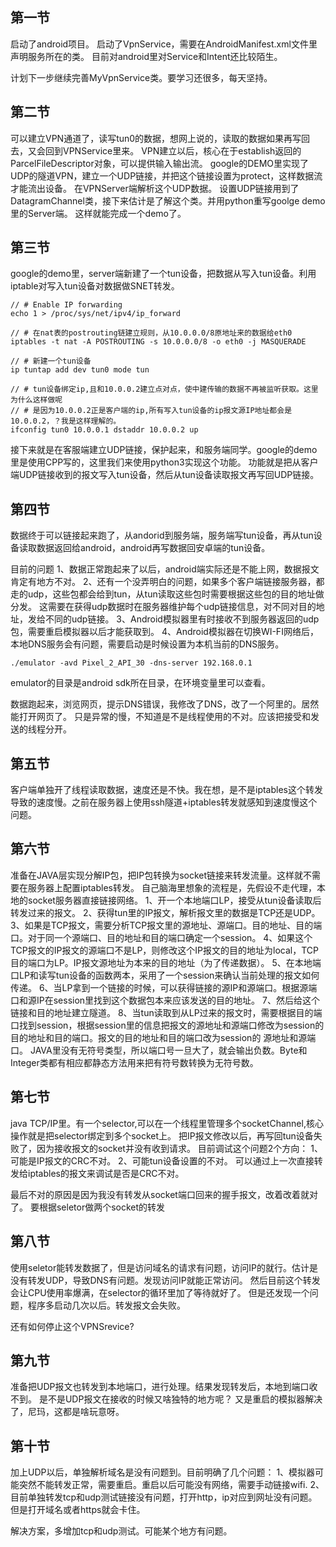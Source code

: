 ## 第一节

启动了android项目。
启动了VpnService，需要在AndroidManifest.xml文件里声明服务所在的类。
目前对android里对Service和Intent还比较陌生。

计划下一步继续完善MyVpnService类。要学习还很多，每天坚持。

## 第二节

可以建立VPN通道了，读写tun0的数据，想网上说的，读取的数据如果再写回去，又会回到VPNService里来。
VPN建立以后，核心在于establish返回的ParcelFileDescriptor对象，可以提供输入输出流。
google的DEMO里实现了UDP的隧道VPN，建立一个UDP链接，并把这个链接设置为protect，这样数据流才能流出设备。
在VPNServer端解析这个UDP数据。
设置UDP链接用到了DatagramChannel类，接下来估计是了解这个类。并用python重写goolge demo里的Server端。
这样就能完成一个demo了。

## 第三节

google的demo里，server端新建了一个tun设备，把数据从写入tun设备。利用iptable对写入tun设备对数据做SNET转发。
```
// # Enable IP forwarding
echo 1 > /proc/sys/net/ipv4/ip_forward

// # 在nat表的postrouting链建立规则，从10.0.0.0/8原地址来的数据给eth0
iptables -t nat -A POSTROUTING -s 10.0.0.0/8 -o eth0 -j MASQUERADE

// # 新建一个tun设备
ip tuntap add dev tun0 mode tun

// # tun设备绑定ip,且和10.0.0.2建立点对点，使中建传输的数据不再被监听获取。这里为什么这样做呢
// # 是因为10.0.0.2正是客户端的ip,所有写入tun设备的ip报文源IP地址都会是10.0.0.2，？我是这样理解的。
ifconfig tun0 10.0.0.1 dstaddr 10.0.0.2 up
```

接下来就是在客服端建立UDP链接，保护起来，和服务端同学。google的demo里是使用CPP写的，这里我们来使用python3实现这个功能。
功能就是把从客户端UDP链接收到的报文写入tun设备，然后从tun设备读取报文再写回UDP链接。

## 第四节

数据终于可以链接起来跑了，从andorid到服务端，服务端写tun设备，再从tun设备读取数据返回给android，android再写数据回安卓端的tun设备。

目前的问题
1、数据正常跑起来了以后，android端实际还是不能上网，数据报文肯定有地方不对。
2、还有一个没弄明白的问题，如果多个客户端链接服务器，都走的udp，这些包都会给到tun，从tun读取这些包时需要根据这些包的目的地址做分发。
这需要在获得udp数据时在服务器维护每个udp链接信息，对不同对目的地址，发给不同的udp链接。
3、Android模拟器里有时接收不到服务器返回的udp包，需要重启模拟器以后才能获取到。
4、Android模拟器在切换WI-FI网络后，本地DNS服务会有问题，需要启动是时候设置为本机当前的DNS服务。
```
./emulator -avd Pixel_2_API_30 -dns-server 192.168.0.1
```
emulator的目录是android sdk所在目录，在环境变量里可以查看。

数据跑起来，浏览网页，提示DNS错误，我修改了DNS，改了一个阿里的。居然能打开网页了。
只是异常的慢，不知道是不是线程使用的不对。应该把接受和发送的线程分开。

## 第五节

客户端单独开了线程读取数据，速度还是不快。我在想，是不是iptables这个转发导致的速度慢。之前在服务器上使用ssh隧道+iptables转发就感知到速度慢这个问题。

## 第六节

准备在JAVA层实现分解IP包，把IP包转换为socket链接来转发流量。这样就不需要在服务器上配置iptables转发。
自己脑海里想象的流程是，先假设不走代理，本地的socket服务器直接链接网络。
1、开一个本地端口LP，接受从tun设备读取后转发过来的报文。
2、获得tun里的IP报文，解析报文里的数据是TCP还是UDP。
3、如果是TCP报文，需要分析TCP报文里的源地址、源端口。目的地址、目的端口。对于同一个源端口、目的地址和目的端口确定一个session。
4、如果这个TCP报文的IP报文的源端口不是LP，则修改这个IP报文的目的地址为local，TCP目的端口为LP。IP报文源地址为本来的目的地址（为了传递数据）。
5、在本地端口LP和读写tun设备的函数两本，采用了一个session来确认当前处理的报文如何传递。
6、当LP拿到一个链接的时候，可以获得链接的源IP和源端口。根据源端口和源IP在session里找到这个数据包本来应该发送的目的地址。
7、然后给这个链接和目的地址建立隧道。
8、当tun读取到从LP过来的报文时，需要根据目的端口找到session，根据session里的信息把报文的源地址和源端口修改为session的目的地址和目的端口。报文的目的地址和目的端口改为session的
源地址和源端口。
JAVA里没有无符号类型，所以端口号一旦大了，就会输出负数。Byte和Integer类都有相应都静态方法用来把有符号数转换为无符号数。

## 第七节

java TCP/IP里。有一个selector,可以在一个线程里管理多个socketChannel,核心操作就是把selector绑定到多个socket上。
把IP报文修改以后，再写回tun设备失败了，因为接收报文的socket并没有收到请求。
目前调试这个问题2个方向：
1、可能是IP报文的CRC不对。
2、可能tun设备设置的不对。
可以通过上一次直接转发给iptables的报文来调试是否是CRC不对。

最后不对的原因是因为我没有转发从socket端口回来的握手报文，改着改着就对了。
要根据seletor做两个socket的转发

## 第八节

使用seletor能转发数据了，但是访问域名的请求有问题，访问IP的就行。估计是没有转发UDP，导致DNS有问题。发现访问IP就能正常访问。
然后目前这个转发会让CPU使用率爆满，在selector的循环里加了等待就好了。
但是还发现一个问题，程序多启动几次以后。转发报文会失败。

还有如何停止这个VPNSrevice?

## 第九节

准备把UDP报文也转发到本地端口，进行处理。结果发现转发后，本地到端口收不到。
是不是UDP报文在接收的时候又啥独特的地方呢？ 又是重启的模拟器解决了，尼玛，这都是啥玩意呀。

## 第十节

加上UDP以后，单独解析域名是没有问题到。目前明确了几个问题：
1、模拟器可能突然不能转发正常，需要重启。重启以后可能没有网络，需要手动链接wifi.
2、目前单独转发tcp和udp测试链接没有问题，打开http，ip对应到网址没有问题。但是打开域名或者https就会卡住。

解决方案，多增加tcp和udp测试。可能某个地方有问题。